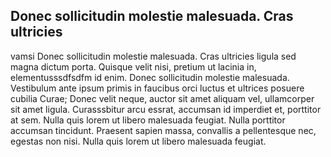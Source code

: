 ## Donec sollicitudin molestie malesuada. Cras ultricies

vamsi Donec sollicitudin molestie malesuada. Cras ultricies ligula sed magna dictum porta. Quisque velit nisi, pretium ut lacinia in, elementusssdfsdfm id enim. Donec sollicitudin molestie malesuada. Vestibulum ante ipsum primis in faucibus orci luctus et ultrices posuere cubilia Curae; Donec velit neque, auctor sit amet aliquam vel, ullamcorper sit amet ligula. Curasssbitur arcu essrat, accumsan id imperdiet et, porttitor at sem. Nulla quis lorem ut libero malesuada feugiat. Nulla porttitor accumsan tincidunt. Praesent sapien massa, convallis a pellentesque nec, egestas non nisi. Nulla quis lorem ut libero malesuada feugiat.